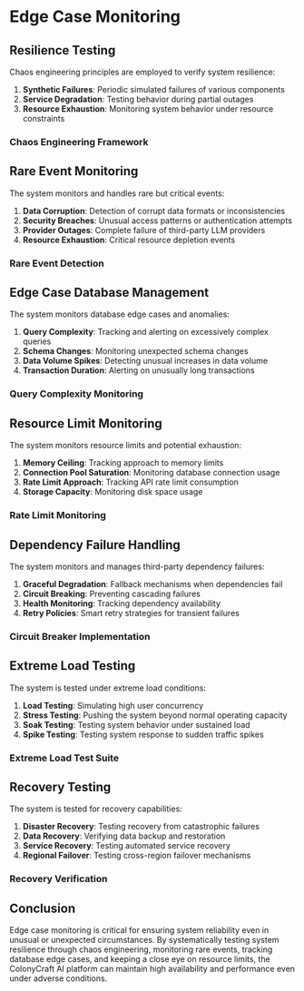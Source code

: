 # Edge Case Monitoring

## Resilience Testing

Chaos engineering principles are employed to verify system resilience:

1. **Synthetic Failures**: Periodic simulated failures of various components
2. **Service Degradation**: Testing behavior during partial outages
3. **Resource Exhaustion**: Monitoring system behavior under resource constraints

### Chaos Engineering Framework

<!-- Chaos Engineering Framework implementation details go here -->

## Rare Event Monitoring

The system monitors and handles rare but critical events:

1. **Data Corruption**: Detection of corrupt data formats or inconsistencies
2. **Security Breaches**: Unusual access patterns or authentication attempts
3. **Provider Outages**: Complete failure of third-party LLM providers
4. **Resource Exhaustion**: Critical resource depletion events

### Rare Event Detection

<!-- Rare Event Detection implementation details go here -->

## Edge Case Database Management

The system monitors database edge cases and anomalies:

1. **Query Complexity**: Tracking and alerting on excessively complex queries
2. **Schema Changes**: Monitoring unexpected schema changes
3. **Data Volume Spikes**: Detecting unusual increases in data volume
4. **Transaction Duration**: Alerting on unusually long transactions

### Query Complexity Monitoring

<!-- Query Complexity Monitoring implementation details go here -->

## Resource Limit Monitoring

The system monitors resource limits and potential exhaustion:

1. **Memory Ceiling**: Tracking approach to memory limits
2. **Connection Pool Saturation**: Monitoring database connection usage
3. **Rate Limit Approach**: Tracking API rate limit consumption
4. **Storage Capacity**: Monitoring disk space usage

### Rate Limit Monitoring

<!-- Rate Limit Monitoring implementation details go here -->

## Dependency Failure Handling

The system monitors and manages third-party dependency failures:

1. **Graceful Degradation**: Fallback mechanisms when dependencies fail
2. **Circuit Breaking**: Preventing cascading failures
3. **Health Monitoring**: Tracking dependency availability
4. **Retry Policies**: Smart retry strategies for transient failures

### Circuit Breaker Implementation

<!-- Circuit Breaker Implementation details go here -->

## Extreme Load Testing

The system is tested under extreme load conditions:

1. **Load Testing**: Simulating high user concurrency
2. **Stress Testing**: Pushing the system beyond normal operating capacity
3. **Soak Testing**: Testing system behavior under sustained load
4. **Spike Testing**: Testing system response to sudden traffic spikes

### Extreme Load Test Suite

<!-- Extreme Load Test Suite details go here -->

## Recovery Testing

The system is tested for recovery capabilities:

1. **Disaster Recovery**: Testing recovery from catastrophic failures
2. **Data Recovery**: Verifying data backup and restoration
3. **Service Recovery**: Testing automated service recovery
4. **Regional Failover**: Testing cross-region failover mechanisms

### Recovery Verification

<!-- Recovery Verification details go here -->

## Conclusion

Edge case monitoring is critical for ensuring system reliability even in unusual or unexpected circumstances. By systematically testing system resilience through chaos engineering, monitoring rare events, tracking database edge cases, and keeping a close eye on resource limits, the ColonyCraft AI platform can maintain high availability and performance even under adverse conditions.
